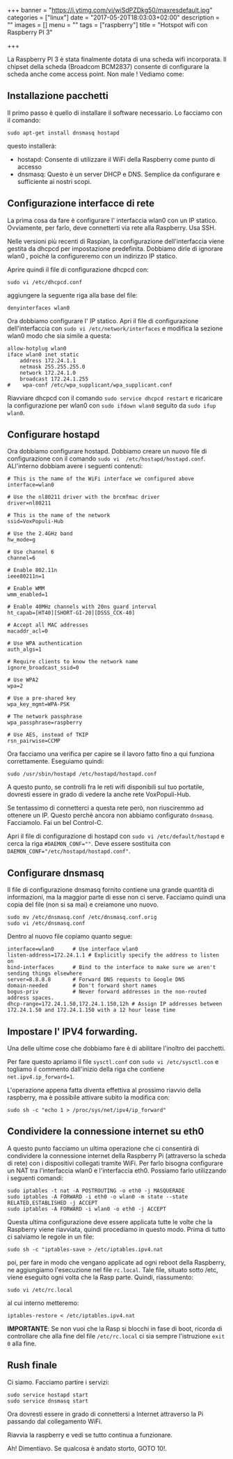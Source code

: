 +++
banner = "https://i.ytimg.com/vi/wiSdPZDkg50/maxresdefault.jpg"
categories = ["linux"]
date = "2017-05-20T18:03:03+02:00"
description = ""
images = []
menu = ""
tags = ["raspberry"]
title = "Hotspot wifi con Raspberry PI 3"

+++

La Raspberry PI 3 è stata finalmente dotata di una scheda wifi incorporata. Il chipset della scheda (Broadcom BCM2837) consente di configurare la scheda anche come access point. Non male !
Vediamo come:
<!--more-->

##  Installazione pacchetti

Il primo passo è quello di installare il software necessario. Lo facciamo con il comando:

    sudo apt-get install dnsmasq hostapd

questo installerà:

* hostapd: Consente di utilizzare il WiFi della Raspberry come punto di accesso
* dnsmasq: Questo è un server DHCP e DNS. Semplice da configurare e sufficiente ai nostri scopi.

## Configurazione interfacce di rete

La prima cosa da fare è configurare l' interfaccia wlan0 con un IP statico.
Ovviamente, per farlo, deve connetterti via rete alla Raspberry.
Usa SSH.

Nelle versioni più recenti di Raspian, la configurazione dell'interfaccia viene gestita da dhcpcd per impostazione predefinita. Dobbiamo dirle di ignorare wlan0 , poichè la configureremo con un indirizzo IP statico.

Aprire quindi il file di configurazione dhcpcd con:

    sudo vi /etc/dhcpcd.conf

aggiungere la seguente riga alla base del file:

    denyinterfaces wlan0

Ora dobbiamo configurare l' IP statico.
Apri il file di configurazione dell'interfaccia con ``sudo vi /etc/network/interfaces`` e modifica la sezione wlan0 modo che sia simile a questa:

    allow-hotplug wlan0
    iface wlan0 inet static
        address 172.24.1.1
        netmask 255.255.255.0
        network 172.24.1.0
        broadcast 172.24.1.255
    #    wpa-conf /etc/wpa_supplicant/wpa_supplicant.conf

Riavviare dhcpcd con il comando ``sudo service dhcpcd restart`` e ricaricare la configurazione per wlan0 con ``sudo ifdown wlan0`` seguito da ``sudo ifup wlan0``.

## Configurare hostapd

Ora dobbiamo configurare hostapd.
Dobbiamo creare un nuovo file di configurazione con il comando ``sudo vi  /etc/hostapd/hostapd.conf``.
ALl'interno dobbiam avere i seguenti contenuti:

    # This is the name of the WiFi interface we configured above
    interface=wlan0

    # Use the nl80211 driver with the brcmfmac driver
    driver=nl80211

    # This is the name of the network
    ssid=VoxPopuli-Hub

    # Use the 2.4GHz band
    hw_mode=g

    # Use channel 6
    channel=6

    # Enable 802.11n
    ieee80211n=1

    # Enable WMM
    wmm_enabled=1

    # Enable 40MHz channels with 20ns guard interval
    ht_capab=[HT40][SHORT-GI-20][DSSS_CCK-40]

    # Accept all MAC addresses
    macaddr_acl=0

    # Use WPA authentication
    auth_algs=1

    # Require clients to know the network name
    ignore_broadcast_ssid=0

    # Use WPA2
    wpa=2

    # Use a pre-shared key
    wpa_key_mgmt=WPA-PSK

    # The network passphrase
    wpa_passphrase=raspberry

    # Use AES, instead of TKIP
    rsn_pairwise=CCMP

Ora facciamo una verifica per capire se il lavoro fatto fino a qui funziona correttamente.
Eseguiamo quindi:

    sudo /usr/sbin/hostapd /etc/hostapd/hostapd.conf

A questo punto, se controlli fra le reti wifi disponibili sul tuo portatile,  dovresti essere in grado di vedere la anche rete  VoxPopuli-Hub.

Se tentassimo di connetterci a questa rete però, non riusciremmo ad ottenere un IP. Questo perchè ancora non abbiamo configurato ``dnsmasq``.
Facciamolo. Fai un bel Control-C.

Apri il file di configurazione di hostapd con ``sudo vi /etc/default/hostapd`` e cerca la riga ``#DAEMON_CONF=""``. Deve essere sostituita con ``DAEMON_CONF="/etc/hostapd/hostapd.conf"``.

## Configurare dnsmasq

Il file di configurazione dnsmasq fornito contiene una grande quantità di informazioni, ma la maggior parte di esse non ci serve.
Facciamo quindi una copia del file (non si sa mai) e creiamone uno nuovo.

    sudo mv /etc/dnsmasq.conf /etc/dnsmasq.conf.orig
    sudo vi /etc/dnsmasq.conf

Dentro al nuovo file copiamo quanto segue:

    interface=wlan0      # Use interface wlan0
    listen-address=172.24.1.1 # Explicitly specify the address to listen on
    bind-interfaces      # Bind to the interface to make sure we aren't sending things elsewhere
    server=8.8.8.8       # Forward DNS requests to Google DNS
    domain-needed        # Don't forward short names
    bogus-priv           # Never forward addresses in the non-routed address spaces.
    dhcp-range=172.24.1.50,172.24.1.150,12h # Assign IP addresses between 172.24.1.50 and 172.24.1.150 with a 12 hour lease time

## Impostare l' IPV4 forwarding.

Una delle ultime cose che dobbiamo fare è di abilitare l'inoltro dei pacchetti.

Per fare questo apriamo il file ``sysctl.conf`` con ``sudo vi /etc/sysctl.con`` e togliamo il commento dall'inizio della riga che contiene ``net.ipv4.ip_forward=1``.

L'operazione appena fatta diventa effettiva al prossimo riavvio della raspberry, ma è possibile attivare subito la modifica con:

    sudo sh -c "echo 1 > /proc/sys/net/ipv4/ip_forward"

## Condividere la connessione internet su eth0

A questo punto facciamo un ultima operazione che ci consentirà di condividere la connessione internet della Raspberry Pi (attraverso la scheda di rete) con i dispositivi collegati tramite WiFi. Per farlo bisogna configurare un NAT tra l'interfaccia wlan0 e l'interfaccia eth0.
Possiamo farlo utilizzando i seguenti comandi:

    sudo iptables -t nat -A POSTROUTING -o eth0 -j MASQUERADE
    sudo iptables -A FORWARD -i eth0 -o wlan0 -m state --state RELATED,ESTABLISHED -j ACCEPT
    sudo iptables -A FORWARD -i wlan0 -o eth0 -j ACCEPT

Questa ultima configurazione deve essere applicata tutte le volte che la Raspberry viene riavviata, quindi procediamo in questo modo. Prima di tutto ci salviamo le regole in un file:

    sudo sh -c "iptables-save > /etc/iptables.ipv4.nat

poi, per fare in modo che vengano applicate ad ogni reboot della Raspberry, ne aggiungiamo l'esecuzione nel file ``rc.local``. Tale file, situato sotto /etc, viene eseguito ogni volta che la Rasp parte.
Quindi, riassumento:

    sudo vi /etc/rc.local

al cui interno metteremo:

    iptables-restore < /etc/iptables.ipv4.nat

**IMPORTANTE**: Se non vuoi che la Rasp si blocchi in fase di boot, ricorda di controllare che alla fine del file ``/etc/rc.local`` ci sia sempre l'istruzione ``exit 0`` alla fine.

## Rush finale

Ci siamo. Facciamo partire i servizi:

    sudo service hostapd start
    sudo service dnsmasq start

Ora dovresti essere in grado di connettersi a Internet attraverso la Pi passando dal collegamento WiFi.

Riavvia la raspberry e vedi se tutto continua a funzionare.

Ah! Dimentiavo. Se qualcosa è andato storto, GOTO 10!.

<!--

Riferimenti:

https://frillip.com/using-your-raspberry-pi-3-as-a-wifi-access-point-with-hostapd

-->
